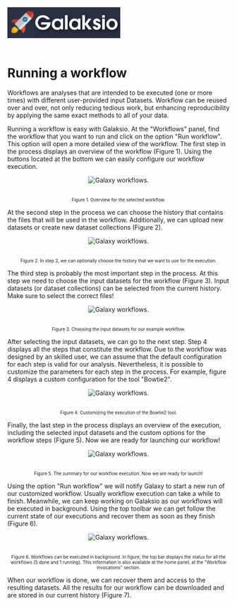 <img src="galaksio_logo.png" title="Galaksio logo." style=" height: 70px !important; margin-bottom: 20px; ">
</div>


# Running a workflow
Workflows are analyses that are intended to be executed (one or more times) with different user-provided input Datasets. Workflow can be reused over and over, not only reducing tedious work, but enhancing reproducibility by applying the same exact methods to all of your data.

Running a workflow is easy with Galaksio. At the "Workflows" panel, find the workflow that you want to run and click on the option "Run workflow". This option will open a more detailed view of the workflow. The first step in the process displays an overview of the workflow (Figure 1). Using the buttons located at the bottom we can easily configure our workflow execution.

<div class="imageContainer" style="text-align:center;" >
    <img src="workflows1.png" title="Galaxy workflows." style="height: 350px !important; margin-bottom: 20px; ">
    <p class="imageLegend" style="font-size:10px;">Figure 1. Overview for the selected workflow.</p>
</div>

At the second step in the process we can choose the history that contains the files that will be used in the workflow. Additionally, we can upload new datasets or create new dataset collections (Figure 2).

<div class="imageContainer" style="text-align:center;" >
    <img src="workflows1.png" title="Galaxy workflows." style="height: 350px !important; margin-bottom: 20px; ">
    <p class="imageLegend" style="font-size:10px;">Figure 2. In step 2, we can optionally choose the history that we want to use for the execution.</p>
</div>

The third step is probably the most important step in the process. At this step we need to choose the input datasets for the workflow (Figure 3). Input datasets (or dataset collections) can be selected from the current history. Make sure to select the correct files!

<div class="imageContainer" style="text-align:center;" >
    <img src="workflows1.png" title="Galaxy workflows." style="height: 350px !important; margin-bottom: 20px; ">
    <p class="imageLegend" style="font-size:10px;">Figure 3. Choosing the input datasets for our example workflow.</p>
</div>

After selecting the input datasets, we can go to the next step. Step 4 displays all the steps that constitute the workflow. Due to the workflow was designed by an skilled user, we can assume that the default configuration for each step is valid for our analysis. Nevertheless, it is possible to customize the parameters for each step in the process. For example, figure 4 displays a custom configuration for the tool "Bowtie2".

<div class="imageContainer" style="text-align:center;" >
    <img src="workflows1.png" title="Galaxy workflows." style="height: 350px !important; margin-bottom: 20px; ">
    <p class="imageLegend" style="font-size:10px;">Figure 4. Customizing the execution of the Bowtie2 tool.</p>
</div>

Finally, the last step in the process displays an overview of the execution, including the selected input datasets and the custom options for the workflow steps (Figure 5). Now we are ready for launching our workflow!

<div class="imageContainer" style="text-align:center;" >
    <img src="workflows1.png" title="Galaxy workflows." style="height: 350px !important; margin-bottom: 20px; ">
    <p class="imageLegend" style="font-size:10px;">Figure 5. The summary for our workflow execution. Now we are ready for launch!</p>
</div>

Using the option "Run workflow" we will notify Galaxy to start a new run of our customized workflow. Usually workflow execution can take a while to finish. Meanwhile, we can keep working on Galaksio as our workflows will be executed in background. Using the top toolbar we can get follow the current state of our executions and recover them as soon as they finish (Figure 6).

<div class="imageContainer" style="text-align:center;" >
    <img src="workflows1.png" title="Galaxy workflows." style="height: 350px !important; margin-bottom: 20px; ">
    <p class="imageLegend" style="font-size:10px;">Figure 6. Workflows can be executed in background. In figure, the top bar displays the status for all the workflows (5 done and 1 running). This information is also available at the home panel, at the "Workflow invocations" section.</p>
</div>

When our workflow is done, we can recover them and access to the resulting datasets. All the results for our workflow can be downloaded and are stored in our current history (Figure 7).
